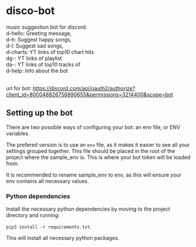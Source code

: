 # disco-bot
music suggestion bot for discord.<br/>
d-hello: Greeting message,<br/>
d-h: Suggest happy songs,<br/>
d-l: Suggest sad songs,<br/>
d-charts: YT links of top10 chart hits<br />
dg-<genre>: YT links of <genre> playlist<br />
da-<artist>: YT links of top10 tracks of <artist><br />
d-help: Info about the bot<br/><br/>

url for bot: https://discord.com/api/oauth2/authorize?client_id=800048826756890655&permissions=3214400&scope=bot

## Setting up the bot
There are two possible ways of configuring your bot: an env file, or ENV variables.

The prefered version is to use an `env` file, as it makes it easier to see all your settings grouped together.
This file should be placed in the root of the project where the sample_env is.
This is where your bot token will be loaded from.

It is recommended to rename sample_env to env, as this will ensure your env contains all necessary values.

### Python dependencies

Install the necessary python dependencies by moving to the project directory and running:

`pip3 install -r requirements.txt`.

This will install all necessary python packages.
